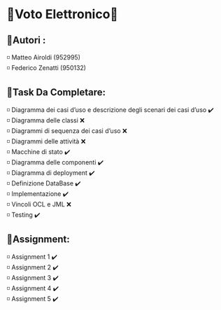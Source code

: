 # 📕Voto Elettronico📕

## 👥Autori : 
<p> 
◽ Matteo Airoldi (952995)<br>
◽ Federico Zenatti (950132) <br>
</p>


## 📌Task Da Completare:
<p> 
◽ Diagramma dei casi d’uso e descrizione degli scenari dei casi d’uso ✔️<br>
◽ Diagramma delle classi ❌ <br>
◽ Diagrammi di sequenza dei casi d’uso ❌<br>
◽ Diagrammi delle attività ❌<br>
◽ Macchine di stato ✔️<br>
◽ Diagramma delle componenti ✔️<br>
◽ Diagramma di deployment ✔️<br>
◽ Definizione DataBase ✔️<br>
◽ Implementazione ✔️<br>
◽ Vincoli OCL e JML ❌<br>
◽ Testing ✔️<br>

</p>


## 📑Assignment:
<p> 
◽ Assignment 1 ✔️ <br>
◽ Assignment 2 ✔️ <br>
◽ Assignment 3 ✔️ <br>
◽ Assignment 4 ✔️ <br>
◽ Assignment 5 ✔️ <br>
  
</p>


